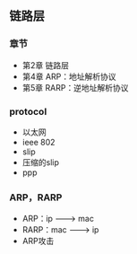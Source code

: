 ## 链路层

### 章节

- 第2章 链路层
- 第4章 ARP：地址解析协议
- 第5章 RARP：逆地址解析协议

### protocol

- 以太网
- ieee 802
- slip
- 压缩的slip
- ppp

### ARP，RARP

- ARP：ip ---> mac
- RARP：mac ---> ip
- ARP攻击